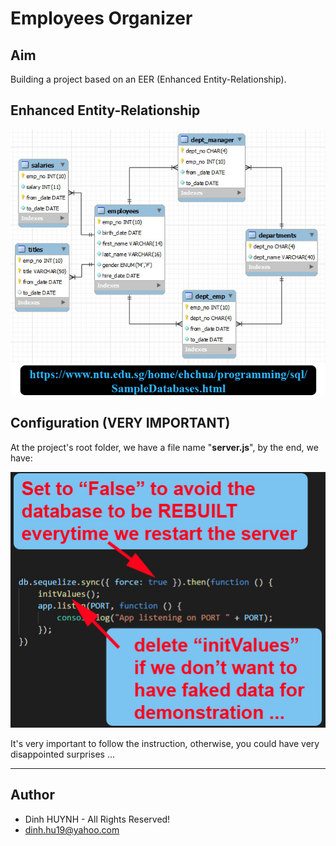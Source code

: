 # Employees Organizer

## Aim
Building a project based on an EER (Enhanced Entity-Relationship).

## Enhanced Entity-Relationship

![alt text](assets/img/SampleEmployees.jpg)

## Configuration (VERY IMPORTANT)

At the project's root folder, we have a file name "**server.js**", by the end, we have:

![alt text](assets/img/server_config.jpg)

It's very important to follow the instruction, otherwise, you could have very disappointed surprises ...

---------------

## Author
* Dinh HUYNH - All Rights Reserved!
* dinh.hu19@yahoo.com